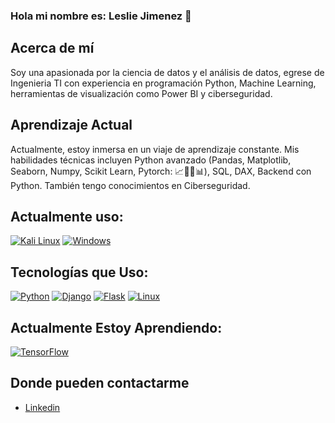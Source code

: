 ### Hola mi nombre es: Leslie Jimenez 👋

<!--
**DomiAndi/DomiAndi** is a ✨ _special_ ✨ repository because its `README.md` (this file) appears on your GitHub profile. -->

## Acerca de mí

Soy una apasionada por la ciencia de datos y el análisis de datos, egrese de Ingenieria TI con experiencia en programación Python, Machine Learning, herramientas de visualización como Power BI y ciberseguridad.

## Aprendizaje Actual

Actualmente, estoy inmersa en un viaje de aprendizaje constante. Mis habilidades técnicas incluyen Python avanzado (Pandas, Matplotlib, Seaborn, Numpy, Scikit Learn, Pytorch: 📈🌲🤖📊), SQL, DAX, Backend con Python. También tengo conocimientos en Ciberseguridad.


## Actualmente uso:
[![Kali Linux](https://img.shields.io/badge/Kali_Linux-557C94?style=for-the-badge&logo=kali-linux&logoColor=white)](https://www.kali.org/)
[![Windows](https://img.shields.io/badge/Windows-0078D6?style=for-the-badge&logo=windows&logoColor=white)](https://www.microsoft.com/windows)


## Tecnologías que Uso:
[![Python](https://img.shields.io/badge/Python-3776AB?style=for-the-badge&logo=python&logoColor=white)](https://www.python.org/)
[![Django](https://img.shields.io/badge/Django-092E20?style=for-the-badge&logo=django&logoColor=white)](https://www.djangoproject.com/)
[![Flask](https://img.shields.io/badge/Flask-000000?style=for-the-badge&logo=flask&logoColor=white)](https://flask.palletsprojects.com/)
[![Linux](https://img.shields.io/badge/Linux-FCC624?style=for-the-badge&logo=linux&logoColor=black)](https://www.linux.org/)


## Actualmente Estoy Aprendiendo:
[![TensorFlow](https://img.shields.io/badge/TensorFlow-FF6F00?style=for-the-badge&logo=tensorflow&logoColor=white)](https://www.tensorflow.org/)


 ## Donde pueden contactarme

- [Linkedin](https://www.linkedin.com/in/leslie-jimenez-navarrete-a4670a1ba/)
